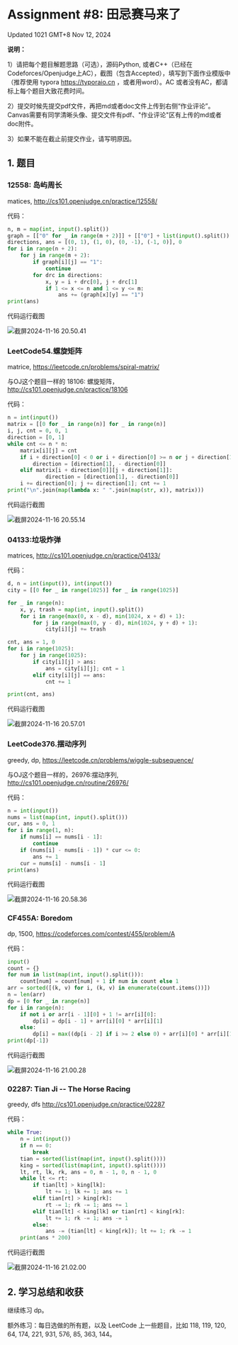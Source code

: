 # Assignment #8: 田忌赛马来了

Updated 1021 GMT+8 Nov 12, 2024



**说明：**

1）请把每个题目解题思路（可选），源码Python, 或者C++（已经在Codeforces/Openjudge上AC），截图（包含Accepted），填写到下面作业模版中（推荐使用 typora https://typoraio.cn ，或者用word）。AC 或者没有AC，都请标上每个题目大致花费时间。

2）提交时候先提交pdf文件，再把md或者doc文件上传到右侧“作业评论”。Canvas需要有同学清晰头像、提交文件有pdf、"作业评论"区有上传的md或者doc附件。

3）如果不能在截止前提交作业，请写明原因。



## 1. 题目

### 12558: 岛屿周⻓

matices, http://cs101.openjudge.cn/practice/12558/ 



代码：

```python
n, m = map(int, input().split())
graph = [["0" for _ in range(m + 2)]] + [["0"] + list(input().split()) + ["0"] for _ in range(n)] + [["0" for _ in range(m + 2)]]
directions, ans = [(0, 1), (1, 0), (0, -1), (-1, 0)], 0
for i in range(n + 2):
    for j in range(m + 2):
        if graph[i][j] == "1":
            continue
        for drc in directions:
            x, y = i + drc[0], j + drc[1]
            if 1 <= x <= n and 1 <= y <= m:
                ans += (graph[x][y] == "1")
print(ans)
```



代码运行截图

![截屏2024-11-16 20.50.41](https://raw.githubusercontent.com/AlbertJ-314/img/main/202411162051118.png)



### LeetCode54.螺旋矩阵

matrice, https://leetcode.cn/problems/spiral-matrix/

与OJ这个题目一样的 18106: 螺旋矩阵，http://cs101.openjudge.cn/practice/18106



代码：

```python
n = int(input())
matrix = [[0 for _ in range(n)] for _ in range(n)]
i, j, cnt = 0, 0, 1
direction = [0, 1]
while cnt <= n * n:
    matrix[i][j] = cnt
    if i + direction[0] < 0 or i + direction[0] >= n or j + direction[1] < 0 or j + direction[1] >= n:
        direction = [direction[1], - direction[0]]
    elif matrix[i + direction[0]][j + direction[1]]:
            direction = [direction[1], - direction[0]]
    i += direction[0]; j += direction[1]; cnt += 1
print("\n".join(map(lambda x: " ".join(map(str, x)), matrix)))
```



代码运行截图

![截屏2024-11-16 20.55.14](https://raw.githubusercontent.com/AlbertJ-314/img/main/202411162055633.png)



### 04133:垃圾炸弹

matrices, http://cs101.openjudge.cn/practice/04133/



代码：

```python
d, n = int(input()), int(input())
city = [[0 for _ in range(1025)] for _ in range(1025)]

for _ in range(n):
    x, y, trash = map(int, input().split())
    for i in range(max(0, x - d), min(1024, x + d) + 1):
        for j in range(max(0, y - d), min(1024, y + d) + 1):
            city[i][j] += trash

cnt, ans = 1, 0
for i in range(1025):
    for j in range(1025):
        if city[i][j] > ans:
            ans = city[i][j]; cnt = 1
        elif city[i][j] == ans:
            cnt += 1

print(cnt, ans)
```



代码运行截图

![截屏2024-11-16 20.57.01](https://raw.githubusercontent.com/AlbertJ-314/img/main/202411162057511.png)



### LeetCode376.摆动序列

greedy, dp, https://leetcode.cn/problems/wiggle-subsequence/

与OJ这个题目一样的，26976:摆动序列, http://cs101.openjudge.cn/routine/26976/



代码：

```python
n = int(input())
nums = list(map(int, input().split()))
cur, ans = 0, 1
for i in range(1, n):
    if nums[i] == nums[i - 1]:
        continue
    if (nums[i] - nums[i - 1]) * cur <= 0:
        ans += 1
    cur = nums[i] - nums[i - 1]
print(ans)
```



代码运行截图

![截屏2024-11-16 20.58.36](https://raw.githubusercontent.com/AlbertJ-314/img/main/202411162059567.png)



### CF455A: Boredom

dp, 1500, https://codeforces.com/contest/455/problem/A



代码：

```python
input()
count = {}
for num in list(map(int, input().split())):
    count[num] = count[num] + 1 if num in count else 1
arr = sorted([(k, v) for i, (k, v) in enumerate(count.items())])
n = len(arr)
dp = [0 for _ in range(n)]
for i in range(n):
    if not i or arr[i - 1][0] + 1 != arr[i][0]:
        dp[i] = dp[i - 1] + arr[i][0] * arr[i][1]
    else:
        dp[i] = max((dp[i - 2] if i >= 2 else 0) + arr[i][0] * arr[i][1], dp[i - 1])
print(dp[-1])
```



代码运行截图

![截屏2024-11-16 21.00.28](https://raw.githubusercontent.com/AlbertJ-314/img/main/202411162101159.png)



### 02287: Tian Ji -- The Horse Racing

greedy, dfs http://cs101.openjudge.cn/practice/02287



代码：

```python
while True:
    n = int(input())
    if n == 0:
        break
    tian = sorted(list(map(int, input().split())))
    king = sorted(list(map(int, input().split())))
    lt, rt, lk, rk, ans = 0, n - 1, 0, n - 1, 0
    while lt <= rt:
        if tian[lt] > king[lk]:
            lt += 1; lk += 1; ans += 1
        elif tian[rt] > king[rk]:
            rt -= 1; rk -= 1; ans += 1
        elif tian[lt] < king[lk] or tian[rt] < king[rk]:
            lt += 1; rk -= 1; ans -= 1
        else:
            ans -= (tian[lt] < king[rk]); lt += 1; rk -= 1
    print(ans * 200)
```



代码运行截图

![截屏2024-11-16 21.02.00](https://raw.githubusercontent.com/AlbertJ-314/img/main/202411162102560.png)



## 2. 学习总结和收获

继续练习 dp。

额外练习：每⽇选做的所有题，以及 LeetCode 上⼀些题⽬，⽐如 118, 119, 120, 64, 174, 221, 931, 576, 85, 363, 144。

